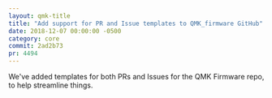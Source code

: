 ```yaml
---
layout: qmk-title
title: "Add support for PR and Issue templates to QMK_firmware GitHub"
date: 2018-12-07 00:00:00 -0500
category: core
commit: 2ad2b73 
pr: 4494
---
```


We've added templates for both PRs and Issues for the QMK Firmware repo, to help streamline things.